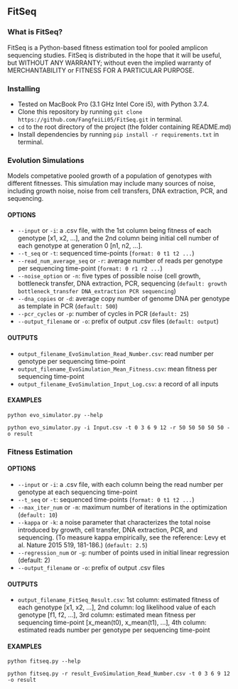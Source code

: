 ## FitSeq

### What is FitSeq?

FitSeq is a Python-based fitness estimation tool for pooled amplicon sequencing studies. FitSeq is distributed in the hope that it will be useful, but WITHOUT ANY WARRANTY; without even the implied warranty of MERCHANTABILITY or FITNESS FOR A PARTICULAR PURPOSE.


### Installing
* Tested on MacBook Pro (3.1 GHz Intel Core i5), with Python 3.7.4.
* Clone this repository by running `git clone https://github.com/FangfeiLi05/FitSeq.git` in terminal.
* `cd` to the root directory of the project (the folder containing README.md)
* Install dependencies by running `pip install -r requirements.txt` in terminal.

### Evolution Simulations
Models competative pooled growth of a population of genotypes with different fitnesses. This simulation may include many sources of noise, including growth noise, noise from cell transfers, DNA extraction, PCR, and sequencing.

#### OPTIONS
+ `--input` or `-i`: a .csv file, with the 1st column being fitness of each genotype [x1, x2, ...], and the 2nd column being initial cell number of each genotype at generation 0 [n1, n2, ...].
+ `--t_seq` or `-t`: sequenced time-points (`format: 0 t1 t2 ...`)
+ `--read_num_average_seq` or `-r`: average number of reads per genotype per sequencing time-point (`format: 0 r1 r2 ...`)
+ `--noise_option` or `-n`: five types of possible noise (cell growth, bottleneck transfer, DNA extraction, PCR, sequencing (`default: growth bottleneck_transfer DNA_extraction PCR sequencing`)
+ `--dna_copies` or `-d`: average copy number of genome DNA per genotype as template in PCR (`default: 500`)
+ `--pcr_cycles` or `-p`: number of cycles in PCR (`default: 25`) 
+ `--output_filename` or `-o`: prefix of output .csv files (`default: output`)

#### OUTPUTS
+ `output_filename_EvoSimulation_Read_Number.csv`: read number per genotype per sequencing time-point
+ `output_filename_EvoSimulation_Mean_Fitness.csv`: mean fitness per sequencing time-point
+ `output_filename_EvoSimulation_Input_Log.csv`: a record of all inputs

#### EXAMPLES
```
python evo_simulator.py --help

python evo_simulator.py -i Input.csv -t 0 3 6 9 12 -r 50 50 50 50 50 -o result
```      

### Fitness Estimation

#### OPTIONS
+ `--input` or `-i`: a .csv file, with each column being the read number per genotype at each sequencing time-point
+ `--t_seq` or `-t`: sequenced time-points (`format: 0 t1 t2 ...`)
+ `--max_iter_num` or `-m`: maximum number of iterations in the optimization (`default: 10`)
+ `--kappa` or `-k`: a noise parameter that characterizes the total noise introduced by growth, cell transfer, DNA extraction, PCR, and sequencing. (To measure kappa empirically, see the reference: Levy et al. Nature 2015 519, 181-186.) (`default: 2.5`)
+ `--regression_num` or `-g`: number of points used in initial linear regression (default: 2)
+ `--output_filename` or `-o`: prefix of output .csv files

#### OUTPUTS
+ `output_filename_FitSeq_Result.csv`: 1st column: estimated fitness of each genotype [x1, x2, ...],
                                       2nd column: log likelihood value of each genotype [f1, f2, ...], 
                                       3rd column: estimated mean fitness per sequencing time-point [x_mean(t0), x_mean(t1), ...], 
                                       4th column: estimated reads number per genotype per sequencing time-point

#### EXAMPLES
```
python fitseq.py --help

python fitseq.py -r result_EvoSimulation_Read_Number.csv -t 0 3 6 9 12 -o result
```  



